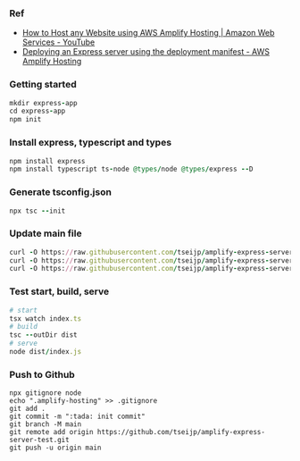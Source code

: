 ### Ref

- [How to Host any Website using AWS Amplify Hosting | Amazon Web Services - YouTube](https://www.youtube.com/watch?v=iOlIrU3bhSE)
- [Deploying an Express server using the deployment manifest - AWS Amplify Hosting](https://docs.aws.amazon.com/en_us/amplify/latest/userguide/deploy-express-server.html)

### Getting started

```ruby
mkdir express-app
cd express-app
npm init
```

### Install express, typescript and types
```ruby
npm install express
npm install typescript ts-node @types/node @types/express --D
```

### Generate tsconfig.json

```ruby
npx tsc --init
```

### Update main file

```ruby
curl -O https://raw.githubusercontent.com/tseijp/amplify-express-server-test/refs/heads/main/index.ts
curl -O https://raw.githubusercontent.com/tseijp/amplify-express-server-test/refs/heads/main/deploy-manifest.json
curl -O https://raw.githubusercontent.com/tseijp/amplify-express-server-test/refs/heads/main/amplify.yml
```

### Test start, build, serve

```ruby
# start
tsx watch index.ts
# build
tsc --outDir dist
# serve
node dist/index.js
```

### Push to Github

```tsx
npx gitignore node
echo ".amplify-hosting" >> .gitignore
git add .
git commit -m ":tada: init commit"
git branch -M main
git remote add origin https://github.com/tseijp/amplify-express-server-test.git
git push -u origin main
```
